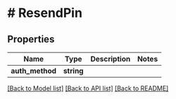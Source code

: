 # # ResendPin

## Properties

Name | Type | Description | Notes
------------ | ------------- | ------------- | -------------
**auth_method** | **string** |  |

[[Back to Model list]](../../README.md#models) [[Back to API list]](../../README.md#endpoints) [[Back to README]](../../README.md)
